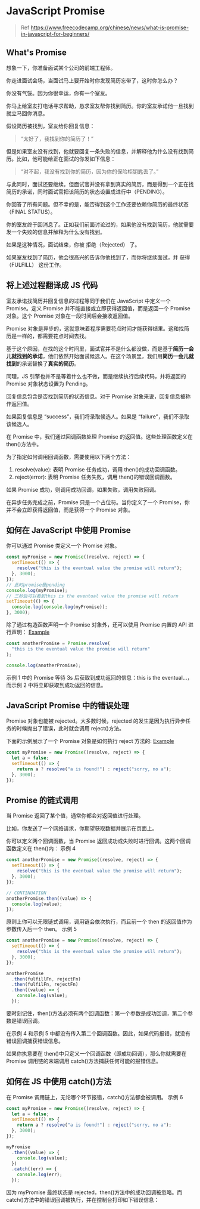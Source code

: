 # JavaScript Promise

> Ref https://www.freecodecamp.org/chinese/news/what-is-promise-in-javascript-for-beginners/

## What's Promise

想象一下，你准备面试某个公司的前端工程师。

你走进面试会场，当面试马上要开始时你发现简历忘带了，这时你怎么办？

你没有气馁。因为你很幸运，你有一个室友。

你马上给室友打电话寻求帮助，恳求室友帮你找到简历。你的室友承诺他一旦找到就立马回你消息。

假设简历被找到，室友给你回复信息：

> “太好了，我找到你的简历了！”

但是如果室友没有找到，他就要回复一条失败的信息，并解释他为什么没有找到简历。比如，他可能给正在面试的你发如下信息：

> “对不起，我没有找到你的简历，因为你的保险柜钥匙丢了。”

与此同时，面试还要继续。但面试官并没有拿到真实的简历，而是得到一个正在找简历的承诺，同时面试官把该简历的状态设置成进行中（PENDING）。

你回答了所有问题。但不幸的是，能否得到这个工作还要依赖你简历的最终状态（FINAL STATUS）。

你的室友终于回消息了。正如我们前面讨论过的，如果他没有找到简历，他就需要发一个失败的信息并解释为什么没有找到。

如果是这种情况，面试结束，你被 拒绝（Rejected） 了。

如果室友找到了简历，他会很高兴的告诉你他找到了，而你将继续面试，并 获得（FULFILL） 这份工作。

## 将上述过程翻译成 JS 代码

室友承诺找简历并回复信息的过程等同于我们在 JavaScript 中定义一个 Promise。定义 Promise 并不能直接或立即获得返回值，而是返回一个 Promise 对象。这个 Promise 对象在一段时间后会接收返回值。

Promise 对象是异步的，这就意味着程序需要花点时间才能获得结果。这和找简历是一样的，都需要花点时间去找。

基于这个原因，在找的这个时间里，面试官并不是什么都没做，而是基于**简历一会儿就找到的承诺**，他们依然开始面试候选人。在这个场景里，我们用**简历一会儿就找到**的承诺替换了**真实的简历**。

同理，JS 引擎也并不是等着什么也不做，而是继续执行后续代码，并将返回的 Promise 对象状态设置为 Pending。

回复信息包含是否找到简历的状态信息。对于 Promise 对象来说，回复信息被称作返回值。

如果回复信息是 “success”，我们将录取候选人。如果是 “failure”，我们不录取该候选人。

在 Promise 中，我们通过回调函数处理 Promise 的返回值。这些处理函数定义在 then()方法中。

为了指定如何调用回调函数，需要使用以下两个方法：

1. resolve(value): 表明 Promise 任务成功，调用 then()的成功回调函数。
2. reject(error): 表明 Promise 任务失败，调用 then()的错误回调函数。

如果 Promise 成功，则调用成功回调，如果失败，调用失败回调。

在异步任务完成之前，Promise 只是一个占位符。当你定义了一个 Promise，你并不会立即获得返回值，而是获得一个 Promise 对象。

## 如何在 JavaScript 中使用 Promise

你可以通过 Promise 类定义一个 Promise 对象。

```js
const myPromise = new Promise((resolve, reject) => {
  setTimeout(() => {
    resolve("this is the eventual value the promise will return");
  }, 3000);
});
// 此时promise是pending
console.log(myPromise);
// 三秒后可以看到this is the eventual value the promise will return
setTimeout(() => {
  console.log(console.log(myPromise));
}, 3000);
```

除了通过构造函数声明一个 Promise 对象外，还可以使用 Promise 内置的 API 进行声明：
[Example](../script/promise/240422_demo01.js)

```js
const anotherPromise = Promise.resolve(
  "this is the eventual value the promise will return"
);

console.log(anotherPromise);
```

示例 1 中的 Promise 等待 3s 后获取到成功返回的信息：this is the eventual...，而示例 2 中将立即获取到成功返回的信息。

## JavaScript Promise 中的错误处理

Promise 对象也能被 rejected。大多数时候，rejected 的发生是因为执行异步任务的时候抛出了错误，此时就会调用 reject()方法。

下面的示例展示了一个 Promise 对象是如何执行 reject 方法的:
[Example](../script/promise/240422_demo02.js)

```js
const myPromise = new Promise((resolve, reject) => {
  let a = false;
  setTimeout(() => {
    return a ? resolve("a is found!") : reject("sorry, no a");
  }, 3000);
});
```

## Promise 的链式调用

当 Promise 返回了某个值，通常你都会对返回值进行处理。

比如，你发送了一个网络请求，你期望获取数据并展示在页面上。

你可以定义两个回调函数，当 Promise 返回成功或失败时进行回调。这两个回调函数定义在 then()内：
示例 4

```js
const anotherPromise = new Promise((resolve, reject) => {
  setTimeout(() => {
    resolve("this is the eventual value the promise will return");
  }, 3000);
});

// CONTINUATION
anotherPromise.then((value) => {
  console.log(value);
});
```

原则上你可以无限链式调用，调用链会依次执行，而且前一个 then 的返回值作为参数传入后一个 then。
示例 5

```js
const anotherPromise = new Promise((resolve, reject) => {
  setTimeout(() => {
    resolve("this is the eventual value the promise will return");
  }, 3000);
});

anotherPromise
  .then(fulfillFn, rejectFn)
  .then(fulfilFn, rejectFn)
  .then((value) => {
    console.log(value);
  });
```

要时刻记住，then()方法必须有两个回调函数：第一个参数是成功回调，第二个参数是错误回调。

在示例 4 和示例 5 中都没有传入第二个回调函数。因此，如果代码报错，就没有错误回调捕获错误信息。

如果你执意要在 then()中只定义一个回调函数（即成功回调），那么你就需要在 Promise 调用链的末端调用 catch()方法捕获任何可能的报错信息。

## 如何在 JS 中使用 catch()方法

在 Promise 调用链上，无论哪个环节报错，catch()方法都会被调用。
示例 6

```js
const myPromise = new Promise((resolve, reject) => {
  let a = false;
  setTimeout(() => {
    return a ? resolve("a is found!") : reject("sorry, no a");
  }, 3000);
});

myPromise
  .then((value) => {
    console.log(value);
  })
  .catch((err) => {
    console.log(err);
  });
```

因为 myPromise 最终状态是 rejected，then()方法中的成功回调被忽略。而 catch()方法中的错误回调被执行，并在控制台打印如下错误信息：
